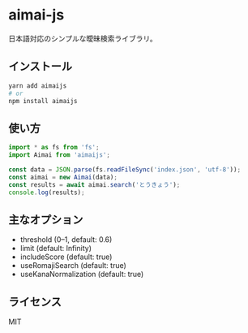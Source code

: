 # aimai-js

日本語対応のシンプルな曖昧検索ライブラリ。

## インストール

```bash
yarn add aimaijs
# or
npm install aimaijs
```

## 使い方

```ts
import * as fs from 'fs';
import Aimai from 'aimaijs';

const data = JSON.parse(fs.readFileSync('index.json', 'utf-8'));
const aimai = new Aimai(data);
const results = await aimai.search('とうきょう');
console.log(results);
```

## 主なオプション

- threshold (0–1, default: 0.6)
- limit (default: Infinity)
- includeScore (default: true)
- useRomajiSearch (default: true)
- useKanaNormalization (default: true)

## ライセンス

MIT
